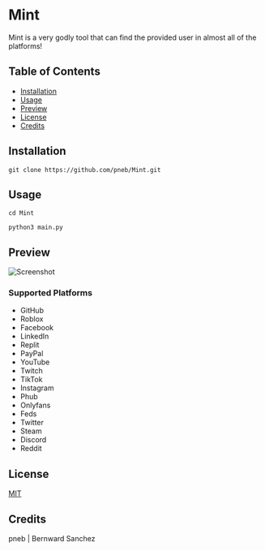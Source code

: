# Mint
Mint is a very godly tool that can find the provided user in almost all of the platforms!

## Table of Contents
* [Installation](#installation)
* [Usage](#usage)
* [Preview](#preview)
* [License](#license)
* [Credits](#credits)

## Installation

```
git clone https://github.com/pneb/Mint.git
```

## Usage

```
cd Mint
```

```
python3 main.py
```

## Preview

![Screenshot](https://cdn.discordapp.com/attachments/1023585021606498358/1036830523177308301/Screenshot_20221101_103414.jpg)

### Supported Platforms
- GitHub
- Roblox
- Facebook
- LinkedIn
- Replit
- PayPal
- YouTube
- Twitch
- TikTok
- Instagram
- Phub
- Onlyfans
- Feds
- Twitter
- Steam
- Discord
- Reddit

## License

[MIT](https://github.com/pneb/Mint/blob/master/LICENSE)

## Credits

pneb | Bernward Sanchez
```
